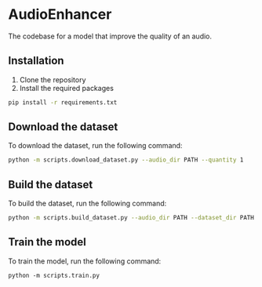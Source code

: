 # AudioEnhancer
The codebase for a model that improve the quality of an audio.

## Installation
1. Clone the repository
2. Install the required packages
```bash
pip install -r requirements.txt
```

## Download the dataset

To download the dataset, run the following command:
```bash
python -m scripts.download_dataset.py --audio_dir PATH --quantity 1
```

## Build the dataset
To build the dataset, run the following command:
```bash
python -m scripts.build_dataset.py --audio_dir PATH --dataset_dir PATH --codec dac encodec soundstream opus
```

## Train the model
To train the model, run the following command:
``` 
python -m scripts.train.py 
```
